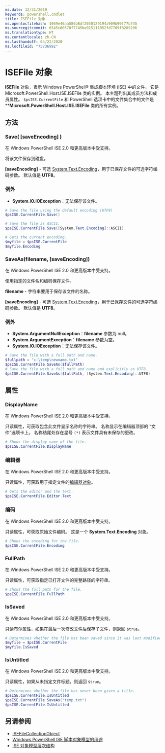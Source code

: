 ```yaml
---
ms.date: 12/31/2019
keywords: powershell,cmdlet
title: ISEFile 对象
ms.openlocfilehash: 1069e46aa586b8df2050129194a909b90f77b745
ms.sourcegitcommit: 6545c60578f7745be015111052fd7769f8289296
ms.translationtype: HT
ms.contentlocale: zh-CN
ms.lasthandoff: 04/22/2020
ms.locfileid: "75736992"
---
```

# <a name="the-isefile-object"></a>ISEFile 对象

**ISEFile** 对象，表示 Windows PowerShell® 集成脚本环境 (ISE) 中的文件。 它是 Microsoft.PowerShell.Host.ISE.ISEFile  类的实例。 本主题列出其成员方法和成员属性。 `$psISE.CurrentFile` 和 PowerShell 选项卡中的文件集合中的文件是 \*\***Microsoft.PowerShell.Host.ISE.ISEFile** 类的所有实例。

## <a name="methods"></a>方法

### <a name="save-saveencoding-"></a>Save\( \[saveEncoding\] \)

在 Windows PowerShell ISE 2.0 和更高版本中受支持。

将该文件保存到磁盘。

**\[saveEncoding\]** - 可选 [System.Text.Encoding](https://msdn.microsoft.com/library/system.text.encoding.aspx)，用于已保存文件的可选字符编码参数。 默认值是 **UTF8**。

### <a name="exceptions"></a>例外

- **System.IO.IOException**：无法保存该文件。

```powershell
# Save the file using the default encoding (UTF8)
$psISE.CurrentFile.Save()

# Save the file as ASCII.
$psISE.CurrentFile.Save([System.Text.Encoding]::ASCII)

# Gets the current encoding.
$myfile = $psISE.CurrentFile
$myfile.Encoding
```

### <a name="saveasfilename-saveencoding"></a>SaveAs\(filename, \[saveEncoding\]\)

在 Windows PowerShell ISE 2.0 和更高版本中受支持。

使用指定的文件名和编码保存文件。

**filename** - 字符串要用于保存该文件的名称。

**\[saveEncoding\]** - 可选 [System.Text.Encoding](https://msdn.microsoft.com/library/system.text.encoding.aspx)，用于已保存文件的可选字符编码参数。 默认值是 **UTF8**。

### <a name="exceptions"></a>例外

- **System.ArgumentNullException**：**filename** 参数为 null。
- **System.ArgumentException**：**filename** 参数为空。
- **System.IO.IOException**：无法保存该文件。

```powershell
# Save the file with a full path and name.
$fullpath = "c:\temp\newname.txt"
$psISE.CurrentFile.SaveAs($fullPath)
# Save the file with a full path and name and explicitly as UTF8.
$psISE.CurrentFile.SaveAs($fullPath, [System.Text.Encoding]::UTF8)
```

## <a name="properties"></a>属性

### <a name="displayname"></a>DisplayName

在 Windows PowerShell ISE 2.0 和更高版本中受支持。

只读属性，可获取包含此文件显示名称的字符串。 名称显示在编辑器顶部的  “文件”选项卡上。 名称结尾处存在星号 `(*)` 表示文件具有未保存的更改。

```powershell
# Shows the display name of the file.
$psISE.CurrentFile.DisplayName
```

### <a name="editor"></a>编辑器

在 Windows PowerShell ISE 2.0 和更高版本中受支持。

只读属性，可获取用于指定文件的[编辑器对象](The-ISEEditor-Object.md)。

```powershell
# Gets the editor and the text.
$psISE.CurrentFile.Editor.Text
```

### <a name="encoding"></a>编码

在 Windows PowerShell ISE 2.0 和更高版本中受支持。

只读属性，可获取原始文件编码。 这是一个 **System.Text.Encoding** 对象。

```powershell
# Shows the encoding for the file.
$psISE.CurrentFile.Encoding
```

### <a name="fullpath"></a>FullPath

在 Windows PowerShell ISE 2.0 和更高版本中受支持。

只读属性，可获取指定已打开文件的完整路径的字符串。

```powershell
# Shows the full path for the file.
$psISE.CurrentFile.FullPath
```

### <a name="issaved"></a>IsSaved

在 Windows PowerShell ISE 2.0 和更高版本中受支持。

只读布尔属性，如果在最后一次修改文件后保存了文件，则返回 `$true`。

```powershell
# Determines whether the file has been saved since it was last modified.
$myfile = $psISE.CurrentFile
$myfile.IsSaved
```

### <a name="isuntitled"></a>IsUntitled

在 Windows PowerShell ISE 2.0 和更高版本中受支持。

只读属性，如果从未指定文件标题，则返回 `$true`。

```powershell
# Determines whether the file has never been given a title.
$psISE.CurrentFile.IsUntitled
$psISE.CurrentFile.SaveAs("temp.txt")
$psISE.CurrentFile.IsUntitled
```

## <a name="see-also"></a>另请参阅

- [ISEFileCollectionObject](The-ISEFileCollection-Object.md)
- [Windows PowerShell ISE 脚本对象模型的用途](Purpose-of-the-Windows-PowerShell-ISE-Scripting-Object-Model.md)
- [ISE 对象模型层次结构](The-ISE-Object-Model-Hierarchy.md)
